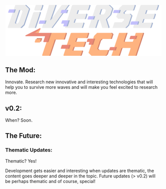 ![Logo](logo.png)

## The Mod:
Innovate.
Research new innovative and interesting technologies that will help you to survive more waves and will make you feel excited to research more.

## v0.2:
When? Soon.

## The Future:
### Thematic Updates:

Thematic? Yes!

Development gets easier and interesting when updates are thematic, the content goes deeper and deeper in the topic. Future updates (> v0.2) will be perhaps thematic and of course, special!
